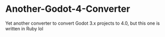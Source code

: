 # Another-Godot-4-Converter
Yet another converter to convert Godot 3.x projects to 4.0, but this one is written in Ruby lol
